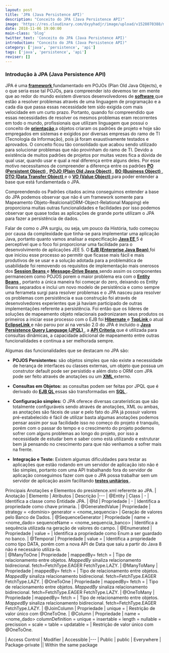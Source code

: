 ```yaml
---
layout: post
title: 'JPA (Java Persistence API)'
description: "Conceito do JPA (Java Persistence API)"
image: 'https://res.cloudinary.com/dxyyhadjr/image/upload/v1528070388/my/images_blog/jpa.jpg'
date: 2018-11-06 19:00:00
main-class: 'blog'
twitter_text: 'Conceito do JPA (Java Persistence API)'
introduction: "Conceito do JPA (Java Persistence API)"
category: ['java', 'persistence', 'api']
tags: ['java', 'persistence', 'api']
reviser: []
---
```



### Introdução à JPA (Java Persistence API) 

JPA é uma <a href="#"> **framework** </a> fundamentado em POJOs (Plan Old Java Objects), e o que seria esse tal POJOs, para compreender isto devemos ter em mente que ao redor do mundo existem diversos desenvolvedores de <a href="#"> **software** </a> que estão a resolver problemas através de uma linguagem de programação e a cada dia que passa essas necessidade tem sido exigida com mais velocidade em um curto prazo. 
Portanto, quando foi compreendido que essas necessidades de resolver os mesmos problemas eram recorrentes em todo o mundo, profissionais que utilizam linguagem que possui o conceito de <a href="#"> **orientação** </a> a objetos criaram os padrões de projeto e hoje são empregados em sistemas e exigidos por diversas empresas do ramo de TI (Tecnologia da Informação), pois já foram exaustivamente testados e aprovados. 
O conceito ficou tão consolidado que acabou sendo utilizado para solucionar problemas que não provinham do ramo de TI. 
Devido a existência de muitos padrões de projetos por muitas vezes fica a dúvida de qual usar, quando usar e qual a real diferença entre alguns deles. Por esse motivo necessitamos de compreender a diferença entre os padrões <a href="https://vgodoy09.github.io/padroes-po-pojo-bo-dto-vo/"> **PO (Persistent Object)** </a>, <a href="https://vgodoy09.github.io/padroes-po-pojo-bo-dto-vo/"> **POJO (Plain Old Java Object)** </a>, <a href="https://vgodoy09.github.io/padroes-po-pojo-bo-dto-vo/"> **BO (Business Object)** </a>, <a href="https://vgodoy09.github.io/padroes-po-pojo-bo-dto-vo/"> **DTO (Data Transfer Object)** </a> e o <a href="https://vgodoy09.github.io/padroes-po-pojo-bo-dto-vo/"> **VO (Value Object)** </a> para poder entender a base que está fundamentada o JPA. 

Compreendendo os Padrões citados acima conseguimos entender a base do JPA podemos observar que não é um framework somente para Mapeamento Objeto-Realcional(ORM-Object-Relational Mapping) ele proporciona muitas outras funcionalidades e facilidades por isso podemos observar que quase todas as aplicações de grande porte utilizam o JPA para fazer a persistência de dados. 

Falar de como o JPA surgiu, ou seja, um pouco da História, tudo começou por causa da complexidade que tinha-se para implementar uma aplicação Java, portanto quanto vamos analisar a especificação <a href="#"> **Java EE** </a> 5 é perceptível que o foco foi proporcionar uma facilidade para o desenvolvimento de aplicações JEE 5. 
O <a href="#"> **EJB (Enterprise Java Bean)** </a> foi que iniciou esse processo ao permitir que ficasse mais fácil e mais produtivos de se usar e a solução adotada para a problemática de usabilidade foi removendo os requisitos de implementação mais onerosos dos <a href="#"> **Session Beans** </a> e <a href="#"> **Message-Drive Beans** </a> sendo assim os componentes permanecem como POJOS porem o maior problema era com o <a href="#"> **Entity Beans** </a>, portanto a única maneira foi começar do zero, deixando os Entity Beans separados e inclui um novo modelo de persistência e como sempre uma ferrameta surgi para resolver problemas e o JPA nasceu para resolver os problemas com persistência e sua construção foi através de desenvolvedores experientes que já haviam participado de outras implementações referente a persistência. 
Foi então que os líderes de soluções de mapeamento objeto relacionais padronizaram seus produtos os primeiros a iniciar esse processo com o EJB foi <a href="#"> **Hibernate** </a> e <a href="#"> **TopLink** </a> o atual <a href="#"> **EclipseLink** </a> e não parou por ai na versão 2.0 do JPA é incluído o <a href="#"> **Java Persistence Query Language (JPQL)** </a>, a <a href="#"> **API Criteria** </a> que é utilizada para consultas dinâmicas, a capacidade adicional de mapeamento entre outras funcionalidades e continua a ser melhorada sempre. 

Algumas das funcionalidades que se destacam no JPA são: 

- **POJOS Persistentes:** são objetos simples que não existe a necessidade de herança de interfaces ou classes externas, um objeto que possua um construtor default pode ser persistido e além disto o ORM com JPA pode ser feito através de anotações ou um <a href="#"> **XML** </a> externo. 

- **Consultas em Objetos:** as consultas podem ser feitas por JPQL que é derivado do <a href="#"> **EJB QL** </a> essas são transformadas em <a href="#"> **SQL** </a>.

- **Configuração simples:** O JPA oferece diversas caraterísticas que são totalmente configuráveis sendo através de anotações, XML ou ambas, as anotações são fáceis de usar e pelo fato do JPA já possuir valores pré-estabelecido é fácil de utilizar basta algumas anotações podemos pensar assim por sua facilidade isso no começo do projeto é tranquilo, porém com o passar do tempo e o crescimento do projeto podemos sofrer com alguns problemas ao longo do projeto, por isso a necessidade de estudar bem e saber como está utilizando e estruturar bem já pensando no crescimento para que não venhamos a sofrer mais na frente. 

- **Integração e Teste:** Existem algumas dificuldades para testar as aplicações que estão rodando em um servidor de aplicação isto não é tão simples, portanto com uma API trabalhando fora do servidor de aplicação conseguimos fazer com que o JPA possa trabalhar sem um servidor de aplicação assim facilitando <a href="#"> **testes unitários** </a>.

Principais Anotações e Elementos do presistence.xml referente ao JPA.
| Anotação | Elemento    | Atributos | Descrição
|---
| @Entity  | Class       | -         | Identifica a classe como Entidade JPA. 
| @Id      | Propriedade | -         | Identifica a propriedade como chave primaria. 
| @GeneratedValue | Propriedade | strategy = <domínio> generator = <nome_sequencia> | Geração de valores pelo Banco de Dados. 
| @SequenceGenerator | Propriedade | name = <nome_dado> sequenceName = <nome_sequencia_banco> | Identifica a sequência utilizada na geração de valores do campo. 
| @Enumerated | Propriedade | value = <dominio> | Identifica a propriedade como Enum a ser guardado no banco. 
| @Temporal | Propriedade | value = <dominio> | Identifica a propriedade como tipo DATA, porém com a nova API de Data que saiu a partir do Java 8 não é necessário utiliza-la.  
| @ManyToOne | Propriedade | mappedBy=<atributo> fetch = <dominio> | Tipo de relacionamento entre objetos. _MappedBy_ sinaliza relacionamento bidirecional. fetch=FetchType.EAGER FetchType.LAZY. 
| @ManyToMany | Propriedade | mappedBy=<atributo> fetch = <dominio> | Tipo de relacionamento entre objetos. _MappedBy_ sinaliza relacionamento bidirecional. fetch=FetchType.EAGER FetchType.LAZY.
| @OneToOne | Propriedade | mappedBy=<atributo> fetch = <dominio> | Tipo de relacionamento entre objetos. _MappedBy_ sinaliza relacionamento bidirecional. fetch=FetchType.EAGER FetchType.LAZY.
| @OneToMany | Propriedade | mappedBy=<atributo> fetch = <dominio> | Tipo de relacionamento entre objetos. _MappedBy_ sinaliza relacionamento bidirecional. fetch=FetchType.EAGER FetchType.LAZY.
| @JoinColumn | Propriedade | unique = <boolean> | Restrição de valor único com @OneToOne. 
| @Column | Propriedade | name = <nome_dado> columnDefinition = <string> unique = <boolean> insertable = <boolean> length = <int> nullable = <boolean> precission = <int> scale = <int> table = <string> updatable = <boolean> | Restrição de valor único com @OneToOne. 


| Access Control | Modifier | Accessible
|---
| Public            | public | Everywhere
| Package-private   || Within the same package
